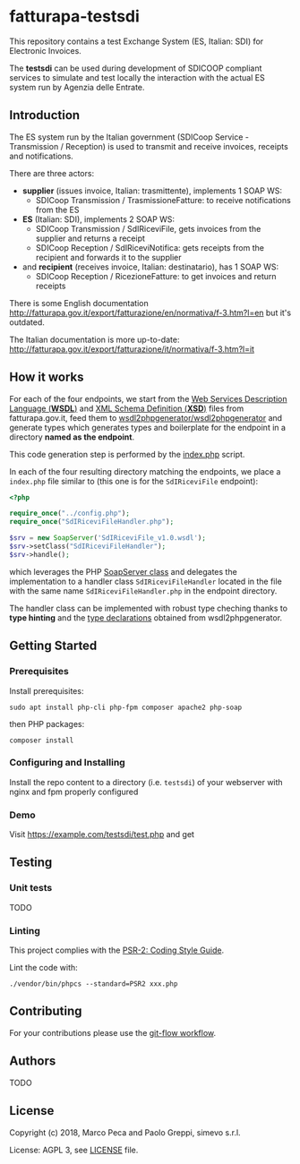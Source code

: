 # fatturapa-testsdi

This repository contains a test Exchange System (ES, Italian: SDI) for Electronic Invoices.

The **testsdi** can be used during development of SDICOOP compliant services to simulate and test locally the interaction with the actual ES system run by Agenzia delle Entrate.

## Introduction

The ES system run by the Italian government (SDICoop Service - Transmission / Reception) is used to transmit and receive invoices, receipts and notifications.

There are three actors:

- **supplier** (issues invoice, Italian: trasmittente), implements 1 SOAP WS:
    - SDICoop Transmission / TrasmissioneFatture: to receive notifications from the ES
- **ES** (Italian: SDI), implements 2 SOAP WS:
    - SDICoop Transmission / SdIRiceviFile, gets invoices from the supplier and returns a receipt
    - SDICoop Reception / SdIRiceviNotifica: gets receipts from the recipient and forwards it to the supplier
- and **recipient** (receives invoice, Italian: destinatario), has 1 SOAP WS: 
    - SDICoop Reception / RicezioneFatture: to get invoices and return receipts

There is some English documentation http://fatturapa.gov.it/export/fatturazione/en/normativa/f-3.htm?l=en but it's outdated.

The Italian documentation is more up-to-date: http://fatturapa.gov.it/export/fatturazione/it/normativa/f-3.htm?l=it

## How it works

For each of the four endpoints, we start from the [Web Services Description Language (**WSDL**)](https://en.wikipedia.org/wiki/Wsdl) and [XML Schema Definition (**XSD**)](https://en.wikipedia.org/wiki/XML_Schema_(W3C)) files from fatturapa.gov.it, feed them to [wsdl2phpgenerator/wsdl2phpgenerator](https://github.com/wsdl2phpgenerator/wsdl2phpgenerator) and generate types which generates types and boilerplate for the endpoint in a directory **named as the endpoint**.

This code generation step is performed by the [index.php](/index.php) script.

In each of the four resulting directory matching the endpoints, we place a `index.php` file similar to (this one is for the `SdIRiceviFile` endpoint):
```php
<?php

require_once("../config.php");
require_once("SdIRiceviFileHandler.php");

$srv = new SoapServer('SdIRiceviFile_v1.0.wsdl');
$srv->setClass("SdIRiceviFileHandler");
$srv->handle();
```

which leverages the PHP [SoapServer class](http://php.net/manual/en/class.soapserver.php) and delegates the implementation to a handler class `SdIRiceviFileHandler` located in the file with the same name `SdIRiceviFileHandler.php` in the endpoint directory.

The handler class can be implemented with robust type cheching thanks to **type hinting** and the [type declarations](http://php.net/manual/en/functions.arguments.php#functions.arguments.type-declaration) obtained from wsdl2phpgenerator.

## Getting Started

### Prerequisites

Install prerequisites:
```
sudo apt install php-cli php-fpm composer apache2 php-soap
```
then PHP packages:
```
composer install
```

### Configuring and Installing

Install the repo content to a directory (i.e. `testsdi`) of your webserver with nginx and fpm properly configured

### Demo

Visit https://example.com/testsdi/test.php and get 

## Testing

### Unit tests

TODO

### Linting

This project complies with the [PSR-2: Coding Style Guide](https://www.php-fig.org/psr/psr-2/).

Lint the code with:
```
./vendor/bin/phpcs --standard=PSR2 xxx.php
```

## Contributing

For your contributions please use the [git-flow workflow](https://danielkummer.github.io/git-flow-cheatsheet/).

## Authors

TODO

## License

Copyright (c) 2018, Marco Peca and Paolo Greppi, simevo s.r.l.

License: AGPL 3, see [LICENSE](LICENSE) file.
